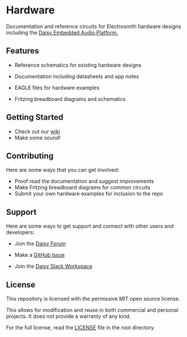 # Hardware

Documentation and reference circuits for Electrosmith hardware designs including the [Daisy Embedded Audio Platform.](https://www.electro-smith.com/daisy)

## Features

- Reference schematics for existing hardware designs

- Documentation including datasheets and app notes

- EAGLE files for hardware examples

- Fritzing breadboard diagrams and schematics

## Getting Started
- Check out our [wiki](https://github.com/electro-smith/DaisyWiki/wiki)
- Make some sound!

## Contributing

Here are some ways that you can get involved:
- Proof read the documentation and suggest improvements
- Make Fritzing breadboard diagrams for common circuits
- Submit your own hardware examples for inclusion to the repo

## Support

Here are some ways to get support and connect with other users and developers:

- Join the [Daisy Forum](https://forum.electro-smith.com/)

- Make a [GitHub Issue](https://github.com/electro-smith/hardware/issues) 

- Join the [Daisy Slack Workspace](https://join.slack.com/t/es-daisy/shared_invite/zt-f9cfm1g4-DgdCok1h1Rj4fpX90~IOww)


## License
This repository is licensed with the permissive MIT open source license. 

This allows for modification and reuse in both commercial and personal projects. 
It does not provide a warranty of any kind. 

For the full license, read the [LICENSE](https://github.com/electro-smith/hardware/blob/master/LICENSE) file in the root directory. 
